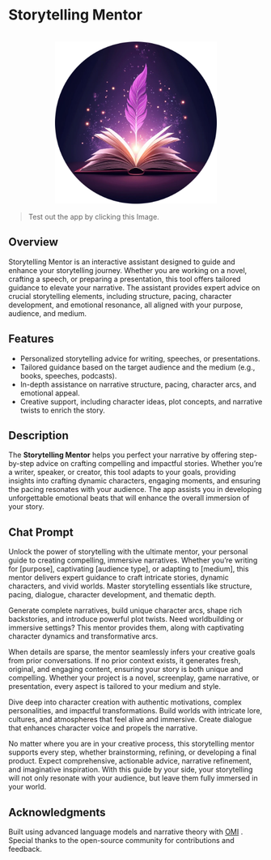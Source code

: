 # Storytelling Mentor

<br />
<div align="center">
  <a href="https://h.omi.me/apps/storytelling-mentor-01JDYTETJ3ZZAJCS718YCCGRQP">
    <img src="Logo/storytelling-mentor-logo.png" alt="Storytelling Mentor" width="320" height="auto">
  </a>
</div>

>Test out the app by clicking this Image.

## Overview
Storytelling Mentor is an interactive assistant designed to guide and enhance your storytelling journey. Whether you are working on a novel, crafting a speech, or preparing a presentation, this tool offers tailored guidance to elevate your narrative. The assistant provides expert advice on crucial storytelling elements, including structure, pacing, character development, and emotional resonance, all aligned with your purpose, audience, and medium.

## Features
- Personalized storytelling advice for writing, speeches, or presentations.
- Tailored guidance based on the target audience and the medium (e.g., books, speeches, podcasts).
- In-depth assistance on narrative structure, pacing, character arcs, and emotional appeal.
- Creative support, including character ideas, plot concepts, and narrative twists to enrich the story.

## Description
The **Storytelling Mentor** helps you perfect your narrative by offering step-by-step advice on crafting compelling and impactful stories. Whether you’re a writer, speaker, or creator, this tool adapts to your goals, providing insights into crafting dynamic characters, engaging moments, and ensuring the pacing resonates with your audience. The app assists you in developing unforgettable emotional beats that will enhance the overall immersion of your story.

## Chat Prompt
Unlock the power of storytelling with the ultimate mentor, your personal guide to creating compelling, immersive narratives. Whether you’re writing for [purpose], captivating [audience type], or adapting to [medium], this mentor delivers expert guidance to craft intricate stories, dynamic characters, and vivid worlds. Master storytelling essentials like structure, pacing, dialogue, character development, and thematic depth.

Generate complete narratives, build unique character arcs, shape rich backstories, and introduce powerful plot twists. Need worldbuilding or immersive settings? This mentor provides them, along with captivating character dynamics and transformative arcs.

When details are sparse, the mentor seamlessly infers your creative goals from prior conversations. If no prior context exists, it generates fresh, original, and engaging content, ensuring your story is both unique and compelling. Whether your project is a novel, screenplay, game narrative, or presentation, every aspect is tailored to your medium and style.

Dive deep into character creation with authentic motivations, complex personalities, and impactful transformations. Build worlds with intricate lore, cultures, and atmospheres that feel alive and immersive. Create dialogue that enhances character voice and propels the narrative.

No matter where you are in your creative process, this storytelling mentor supports every step, whether brainstorming, refining, or developing a final product. Expect comprehensive, actionable advice, narrative refinement, and imaginative inspiration. With this guide by your side, your storytelling will not only resonate with your audience, but leave them fully immersed in your world.

## Acknowledgments
Built using advanced language models and narrative theory with [OMI](https://github.com/BasedHardware/Omi)  .
Special thanks to the open-source community for contributions and feedback.
